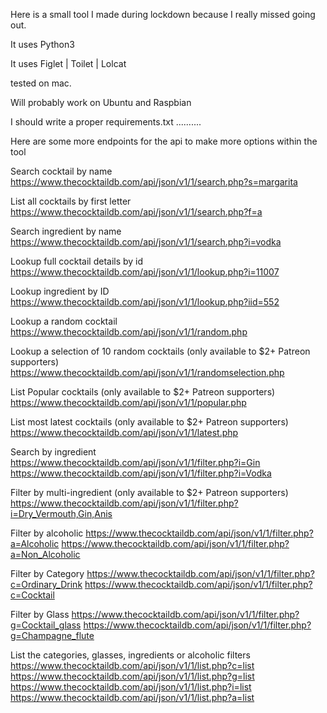Here is a small tool I made during lockdown because I really missed going out.

It uses Python3

It uses Figlet | Toilet | Lolcat

tested on mac.

Will probably work on Ubuntu and Raspbian

I should write a proper requirements.txt ..........

Here are some more endpoints for the api to make more options within the tool



Search cocktail by name
https://www.thecocktaildb.com/api/json/v1/1/search.php?s=margarita

List all cocktails by first letter
https://www.thecocktaildb.com/api/json/v1/1/search.php?f=a

Search ingredient by name
https://www.thecocktaildb.com/api/json/v1/1/search.php?i=vodka

Lookup full cocktail details by id
https://www.thecocktaildb.com/api/json/v1/1/lookup.php?i=11007

Lookup ingredient by ID
https://www.thecocktaildb.com/api/json/v1/1/lookup.php?iid=552

Lookup a random cocktail
https://www.thecocktaildb.com/api/json/v1/1/random.php

Lookup a selection of 10 random cocktails (only available to $2+ Patreon supporters)
https://www.thecocktaildb.com/api/json/v1/1/randomselection.php

List Popular cocktails (only available to $2+ Patreon supporters)
https://www.thecocktaildb.com/api/json/v1/1/popular.php

List most latest cocktails (only available to $2+ Patreon supporters)
https://www.thecocktaildb.com/api/json/v1/1/latest.php

Search by ingredient
https://www.thecocktaildb.com/api/json/v1/1/filter.php?i=Gin
https://www.thecocktaildb.com/api/json/v1/1/filter.php?i=Vodka

Filter by multi-ingredient (only available to $2+ Patreon supporters)
https://www.thecocktaildb.com/api/json/v1/1/filter.php?i=Dry_Vermouth,Gin,Anis

Filter by alcoholic
https://www.thecocktaildb.com/api/json/v1/1/filter.php?a=Alcoholic
https://www.thecocktaildb.com/api/json/v1/1/filter.php?a=Non_Alcoholic

Filter by Category
https://www.thecocktaildb.com/api/json/v1/1/filter.php?c=Ordinary_Drink
https://www.thecocktaildb.com/api/json/v1/1/filter.php?c=Cocktail

Filter by Glass
https://www.thecocktaildb.com/api/json/v1/1/filter.php?g=Cocktail_glass
https://www.thecocktaildb.com/api/json/v1/1/filter.php?g=Champagne_flute

List the categories, glasses, ingredients or alcoholic filters
https://www.thecocktaildb.com/api/json/v1/1/list.php?c=list
https://www.thecocktaildb.com/api/json/v1/1/list.php?g=list
https://www.thecocktaildb.com/api/json/v1/1/list.php?i=list
https://www.thecocktaildb.com/api/json/v1/1/list.php?a=list
